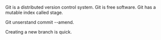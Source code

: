 Git is a distributed version control system.
Git is free software.
Git has a mutable index called stage.

Git unserstand commit --amend.

Creating a new branch is quick.
